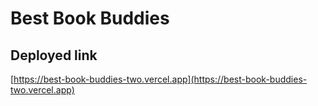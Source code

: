 # Best Book Buddies

## Deployed link

[https://best-book-buddies-two.vercel.app](https://best-book-buddies-two.vercel.app)

